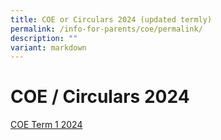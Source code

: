 ```yaml
---
title: COE or Circulars 2024 (updated termly)
permalink: /info-for-parents/coe/permalink/
description: ""
variant: markdown
---
```

COE / Circulars 2024 
=========================================
[COE Term 1 2024](/files/COE/2024_COE_Term_1___For_Parents.pdf)
